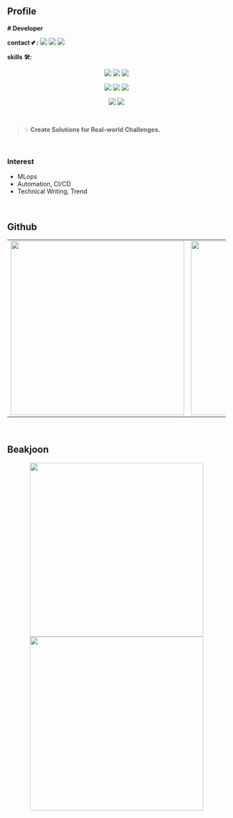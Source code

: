 
## Profile

**# Developer**


**contact 💕 :** <a href="mailto:mihea126" target="_blank"><img src="https://img.shields.io/badge/Gmail-EA4335?style=flat-square&logo=Gmail&logoColor=white"/></a>
<a href="https://www.linkedin.com/in/mihye126/" target="_blank"><img src="https://img.shields.io/badge/LinkedIn-0A66C2?style=flat-square&logo=LinkedIn&logoColor=white"/></a>
<a href="https://hye-dev.vercel.app/" target="_blank"><img src="https://img.shields.io/badge/Tech Blog-11B48A?style=flat-square&logo=vimeo&logoColor=white"/></a> 

**skills 🛠️:**
<div align="center">

<center>
<p>
       <img src="https://img.shields.io/badge/Python-3776AB?style=flat-square&logo=Python&logoColor=white"/> 
       <img src="https://img.shields.io/badge/JavaScript-F7DF1E?style=flat-square&logo=JavaScripton&logoColor=white"/>
        <img src="https://img.shields.io/badge/Java-007396?style=flat-square&logo=Java&logoColor=white"/> 
      </p>
    </center>
    <center>
<p>
 <img src="https://img.shields.io/badge/Git-F05032?style=flat-square&logo=Git&logoColor=white"/>
             <img src="https://img.shields.io/badge/MySQL-%2300f?style=flat-square&logo=MySQL&logoColor=white"/>
       <img src="https://img.shields.io/badge/Docker-2496ED?style=flat-square&logo=Docker&logoColor=white"/>
      </p>
    </center>
        <center>
<p>
 <img src="https://img.shields.io/badge/Notion-000000?style=flat-square&logo=Notion&logoColor=white"/>
        <img src="https://img.shields.io/badge/Slack-4A154B?style=flat-square&logo=Slack&logoColor=white"/>
      </p>
    </center>
</div>

<br/>

> 💡 **Create Solutions for Real-world Challenges.**
  
<br/>

### Interest
- MLops
- Automation, CI/CD
- Technical Writing, Trend

<br/>

## Github

<div align="center">
<table width="100%">
 <tr>
  <td valign="top" width="50%">
   <img src="https://github-readme-stats.vercel.app/api?username=mihye126&show_icons=true&theme=transparent&count_private=true" width="400">
  </td>
  <td valign="top" width="50%">
   <img src="https://github-readme-stats-wine-one.vercel.app/api/top-langs/?username=mihye126&hide_border=false&theme=transparent&langs_count=4&layout=compact" width="400">
  </td>
 </tr>
</table>  
       </div>
<br/>

## Beakjoon
<div align="center">
        <img src="http://mazassumnida.wtf/api/v2/generate_badge?boj=mihea12" width="400">
        <img src="http://mazandi.herokuapp.com/api?handle=mihea12&theme=warm" width="400">
       </div>
